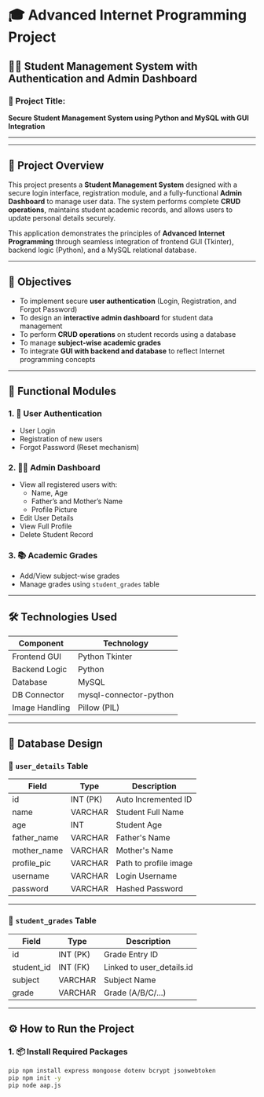 # 🎓 Advanced Internet Programming Project  
## 🧑‍💻 Student Management System with Authentication and Admin Dashboard

### 📝 Project Title:
**Secure Student Management System using Python and MySQL with GUI Integration**

---




---

## 🧾 Project Overview

This project presents a **Student Management System** designed with a secure login interface, registration module, and a fully-functional **Admin Dashboard** to manage user data. The system performs complete **CRUD operations**, maintains student academic records, and allows users to update personal details securely.

This application demonstrates the principles of **Advanced Internet Programming** through seamless integration of frontend GUI (Tkinter), backend logic (Python), and a MySQL relational database.

---

## 🎯 Objectives

- To implement secure **user authentication** (Login, Registration, and Forgot Password)
- To design an **interactive admin dashboard** for student data management
- To perform **CRUD operations** on student records using a database
- To manage **subject-wise academic grades**
- To integrate **GUI with backend and database** to reflect Internet programming concepts

---

## 🧩 Functional Modules

### 1. 🔐 User Authentication
- User Login  
- Registration of new users  
- Forgot Password (Reset mechanism)

### 2. 🧑‍💼 Admin Dashboard
- View all registered users with:
  - Name, Age  
  - Father’s and Mother’s Name  
  - Profile Picture  
- Edit User Details  
- View Full Profile  
- Delete Student Record  

### 3. 📚 Academic Grades
- Add/View subject-wise grades  
- Manage grades using `student_grades` table

---

## 🛠️ Technologies Used

| Component        | Technology              |
|------------------|--------------------------|
| Frontend GUI     | Python Tkinter           |
| Backend Logic    | Python                   |
| Database         | MySQL                    |
| DB Connector     | mysql-connector-python   |
| Image Handling   | Pillow (PIL)             |

---

## 🧮 Database Design

### 📁 `user_details` Table

| Field          | Type        | Description             |
|----------------|-------------|--------------------------|
| id             | INT (PK)    | Auto Incremented ID     |
| name           | VARCHAR     | Student Full Name       |
| age            | INT         | Student Age             |
| father_name    | VARCHAR     | Father's Name           |
| mother_name    | VARCHAR     | Mother's Name           |
| profile_pic    | VARCHAR     | Path to profile image   |
| username       | VARCHAR     | Login Username          |
| password       | VARCHAR     | Hashed Password         |

---

### 📘 `student_grades` Table

| Field       | Type        | Description               |
|-------------|-------------|----------------------------|
| id          | INT (PK)    | Grade Entry ID            |
| student_id  | INT (FK)    | Linked to user_details.id |
| subject     | VARCHAR     | Subject Name              |
| grade       | VARCHAR     | Grade (A/B/C/...)         |

---

## ⚙️ How to Run the Project

### 1. 📦 Install Required Packages
```bash
pip npm install express mongoose dotenv bcrypt jsonwebtoken
pip npm init -y
pip node aap.js
